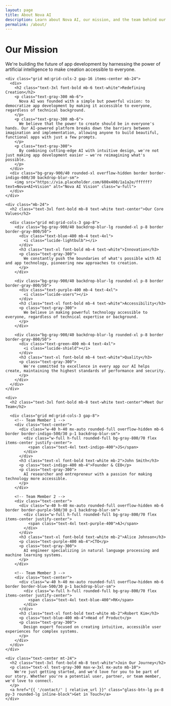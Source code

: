```yaml
---
layout: page
title: About Nova AI
description: Learn about Nova AI, our mission, and the team behind our innovative AI-powered app development platform.
permalink: /about/
---
```


<div class="relative">
  <div class="absolute inset-0 bg-gradient-to-br from-indigo-900/80 to-black opacity-80 z-0"></div>
  
  <div class="max-w-5xl mx-auto px-4 py-16 relative z-10">
    <div class="text-center mb-16">
      <h1 class="text-4xl md:text-5xl font-bold mb-6 text-white">Our Mission</h1>
      <p class="text-xl text-gray-300 max-w-3xl mx-auto">
        We're building the future of app development by harnessing the power of artificial intelligence to make creation accessible to everyone.
      </p>
    </div>
    
    <div class="grid md:grid-cols-2 gap-16 items-center mb-24">
      <div>
        <h2 class="text-3xl font-bold mb-6 text-white">Redefining Creation</h2>
        <p class="text-gray-300 mb-6">
          Nova AI was founded with a simple but powerful vision: to democratize app development by making it accessible to everyone, regardless of technical background.
        </p>
        <p class="text-gray-300 mb-6">
          We believe that the power to create should be in everyone's hands. Our AI-powered platform breaks down the barriers between imagination and implementation, allowing anyone to build beautiful, functional apps with just a few prompts.
        </p>
        <p class="text-gray-300">
          By combining cutting-edge AI with intuitive design, we're not just making app development easier — we're reimagining what's possible.
        </p>
      </div>
      <div class="bg-gray-900/40 rounded-xl overflow-hidden border border-indigo-600/30 backdrop-blur-sm">
        <img src="https://via.placeholder.com/600x400/1a1a2e/ffffff?text=Nova+AI+Vision" alt="Nova AI Vision" class="w-full">
      </div>
    </div>
    
    <div class="mb-24">
      <h2 class="text-3xl font-bold mb-8 text-white text-center">Our Core Values</h2>
      
      <div class="grid md:grid-cols-3 gap-8">
        <div class="bg-gray-900/40 backdrop-blur-lg rounded-xl p-8 border border-gray-800/50">
          <div class="text-blue-400 mb-4 text-4xl">
            <i class="lucide-lightbulb"></i>
          </div>
          <h3 class="text-xl font-bold mb-4 text-white">Innovation</h3>
          <p class="text-gray-300">
            We constantly push the boundaries of what's possible with AI and app technology, pioneering new approaches to creation.
          </p>
        </div>
        
        <div class="bg-gray-900/40 backdrop-blur-lg rounded-xl p-8 border border-gray-800/50">
          <div class="text-purple-400 mb-4 text-4xl">
            <i class="lucide-users"></i>
          </div>
          <h3 class="text-xl font-bold mb-4 text-white">Accessibility</h3>
          <p class="text-gray-300">
            We believe in making powerful technology accessible to everyone, regardless of technical expertise or background.
          </p>
        </div>
        
        <div class="bg-gray-900/40 backdrop-blur-lg rounded-xl p-8 border border-gray-800/50">
          <div class="text-green-400 mb-4 text-4xl">
            <i class="lucide-shield"></i>
          </div>
          <h3 class="text-xl font-bold mb-4 text-white">Quality</h3>
          <p class="text-gray-300">
            We're committed to excellence in every app our AI helps create, maintaining the highest standards of performance and security.
          </p>
        </div>
      </div>
    </div>
    
    <div>
      <h2 class="text-3xl font-bold mb-8 text-white text-center">Meet Our Team</h2>
      
      <div class="grid md:grid-cols-3 gap-8">
        <!-- Team Member 1 -->
        <div class="text-center">
          <div class="w-40 h-40 mx-auto rounded-full overflow-hidden mb-6 border border-indigo-500/30 p-1 backdrop-blur-sm">
            <div class="w-full h-full rounded-full bg-gray-800/70 flex items-center justify-center">
              <span class="text-4xl text-indigo-400">JS</span>
            </div>
          </div>
          <h3 class="text-xl font-bold text-white mb-2">John Smith</h3>
          <p class="text-indigo-400 mb-4">Founder & CEO</p>
          <p class="text-gray-300">
            AI researcher and entrepreneur with a passion for making technology more accessible.
          </p>
        </div>
        
        <!-- Team Member 2 -->
        <div class="text-center">
          <div class="w-40 h-40 mx-auto rounded-full overflow-hidden mb-6 border border-purple-500/30 p-1 backdrop-blur-sm">
            <div class="w-full h-full rounded-full bg-gray-800/70 flex items-center justify-center">
              <span class="text-4xl text-purple-400">AJ</span>
            </div>
          </div>
          <h3 class="text-xl font-bold text-white mb-2">Alice Johnson</h3>
          <p class="text-purple-400 mb-4">CTO</p>
          <p class="text-gray-300">
            AI engineer specializing in natural language processing and machine learning systems.
          </p>
        </div>
        
        <!-- Team Member 3 -->
        <div class="text-center">
          <div class="w-40 h-40 mx-auto rounded-full overflow-hidden mb-6 border border-blue-500/30 p-1 backdrop-blur-sm">
            <div class="w-full h-full rounded-full bg-gray-800/70 flex items-center justify-center">
              <span class="text-4xl text-blue-400">RK</span>
            </div>
          </div>
          <h3 class="text-xl font-bold text-white mb-2">Robert Kim</h3>
          <p class="text-blue-400 mb-4">Head of Product</p>
          <p class="text-gray-300">
            Design expert focused on creating intuitive, accessible user experiences for complex systems.
          </p>
        </div>
      </div>
    </div>
    
    <div class="text-center mt-24">
      <h2 class="text-3xl font-bold mb-8 text-white">Join Our Journey</h2>
      <p class="text-xl text-gray-300 max-w-3xl mx-auto mb-10">
        We're just getting started, and we'd love for you to be part of our story. Whether you're a potential user, partner, or team member, we'd love to connect.
      </p>
      <a href="{{ '/contact/' | relative_url }}" class="glass-btn-lg px-8 py-3 rounded-lg inline-block">Get in Touch</a>
    </div>
  </div>
</div>

<style>
  .glass-btn-lg {
    background: rgba(99, 102, 241, 0.2);
    backdrop-filter: blur(12px);
    -webkit-backdrop-filter: blur(12px);
    border: 1px solid rgba(255, 255, 255, 0.1);
    color: white;
    font-weight: 500;
    transition: all 0.3s ease;
    font-size: 1.125rem;
  }
  
  .glass-btn-lg:hover {
    background: rgba(99, 102, 241, 0.3);
    transform: translateY(-2px);
    box-shadow: 0 8px 16px -2px rgba(79, 70, 229, 0.3);
  }
</style> 